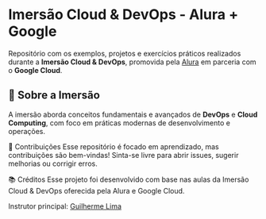 # Imersão Cloud & DevOps - Alura + Google

Repositório com os exemplos, projetos e exercícios práticos realizados durante a **Imersão Cloud & DevOps**, promovida pela [Alura](https://www.alura.com.br/) em parceria com o **Google Cloud**.

## 🚀 Sobre a Imersão

A imersão aborda conceitos fundamentais e avançados de **DevOps** e **Cloud Computing**, com foco em práticas modernas de desenvolvimento e operações.

🤝 Contribuições
Esse repositório é focado em aprendizado, mas contribuições são bem-vindas! Sinta-se livre para abrir issues, sugerir melhorias ou corrigir erros.

📚 Créditos
Esse projeto foi desenvolvido com base nas aulas da Imersão Cloud & DevOps oferecida pela Alura e Google Cloud.

Instrutor principal: [Guilherme Lima](https://github.com/guilhermeonrails)
